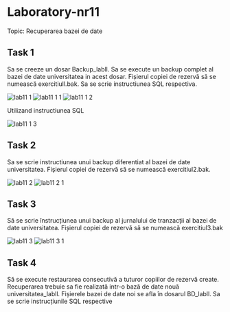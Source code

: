# Laboratory-nr11

Topic: Recuperarea bazei de date 

## Task 1
Sa se creeze un dosar Backup_labll. Sa se execute un backup complet al bazei de date
universitatea in acest dosar. Fișierul copiei de rezervă să se numească exercitiull.bak. Sa se
scrie instructiunea SQL respectiva.

![lab11 1](https://user-images.githubusercontent.com/43128425/49717226-01f92d00-fc5f-11e8-99bd-a375d6ca2e32.PNG)
![lab11 1 1](https://user-images.githubusercontent.com/43128425/49717227-01f92d00-fc5f-11e8-8720-e745c49e29a5.PNG)
![lab11 1 2](https://user-images.githubusercontent.com/43128425/49717231-04f41d80-fc5f-11e8-91bc-be52289af154.PNG)

Utilizand instructiunea SQL

![lab11 1 3](https://user-images.githubusercontent.com/43128425/49719322-8058cd80-fc65-11e8-812f-88ddb848b5e4.PNG)

## Task 2
Sa se scrie instructiunea unui backup diferentiat al bazei de date universitatea. Fișierul copiei
de rezervă să se numească exercitiul2.bak.

![lab11 2](https://user-images.githubusercontent.com/43128425/49719732-af237380-fc66-11e8-8277-fc76eb346bf2.PNG)
![lab11 2 1](https://user-images.githubusercontent.com/43128425/49719733-afbc0a00-fc66-11e8-96d1-e252e534410f.PNG)

## Task 3
Să se scrie înstrucțiunea unui backup al jurnalului de tranzacții al bazei de date universitatea.
Fișierul copiei de rezervă să se numească exercitiul3.bak

![lab11 3](https://user-images.githubusercontent.com/43128425/49720003-6a4c0c80-fc67-11e8-9937-32207fea2576.PNG)
![lab11 3 1](https://user-images.githubusercontent.com/43128425/49720002-6a4c0c80-fc67-11e8-8e1a-9a8c40495516.PNG)

## Task 4
Să se execute restaurarea consecutivă a tuturor copiilor de rezervă create. Recuperarea trebuie
sa fie realizată intr-o bază de date nouă universitatea_labll. Fișierele bazei de date noi se afla
în dosarul BD_labll. Sa se scrie instrucțiunile SQL respective
